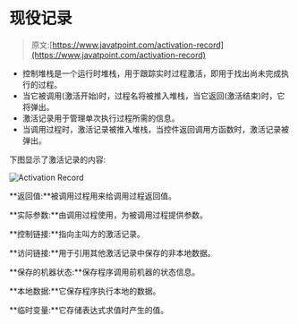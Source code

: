 # 现役记录

> 原文:[https://www.javatpoint.com/activation-record](https://www.javatpoint.com/activation-record)

*   控制堆栈是一个运行时堆栈，用于跟踪实时过程激活，即用于找出尚未完成执行的过程。
*   当它被调用(激活开始)时，过程名将被推入堆栈，当它返回(激活结束)时，它将弹出。
*   激活记录用于管理单次执行过程所需的信息。
*   当调用过程时，激活记录被推入堆栈，当控件返回调用方函数时，激活记录被弹出。

下图显示了激活记录的内容:

![Activation Record](../Images/53418311c46ae8f496c5b0fd6e5e1b58.png)

**返回值:**被调用过程用来给调用过程返回值。

**实际参数:**由调用过程使用，为被调用过程提供参数。

**控制链接:**指向主叫方的激活记录。

**访问链接:**用于引用其他激活记录中保存的非本地数据。

**保存的机器状态:**保存程序调用前机器的状态信息。

**本地数据:**它保存程序执行本地的数据。

**临时变量:**它存储表达式求值时产生的值。